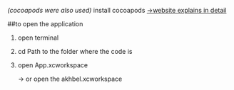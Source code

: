 _(cocoapods were also used)_
install cocoapods [->website explains in detail](https://cocoapods.org)

##to open the application 
1. open terminal
2. cd Path to the folder where the code is
3. open App.xcworkspace

   -> or open the akhbel.xcworkspace 

